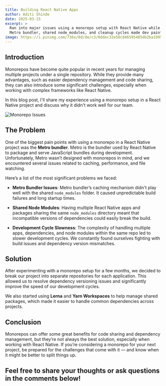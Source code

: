 ```yaml
---
title: Building React Native Apps
author: Aditi Shinde
date: 2025-03-15
excerpt: >
  Ran into major issues using a monorepo setup with React Native while contributing to RealDevSquad.
  Metro bundler, shared node_modules, and cleanup cycles made dev painful — here’s everything I learned.
image: https://i.pinimg.com/736x/0d/de/c3/0ddec32e58c846595485db2ba19954fc.jpg
---
```


## Introduction

Monorepos have become quite popular in recent years for managing multiple projects under a single repository. While they provide many advantages, such as easier dependency management and code sharing, they can also introduce some significant challenges, especially when working with complex frameworks like React Native.

In this blog post, I'll share my experience using a monorepo setup in a React Native project and discuss why it didn't work well for our team. 

![Monorepo Issues](https://i.pinimg.com/736x/47/69/31/476931c1333a226c179fd62fac248c31.jpg)

## The Problem

One of the biggest pain points with using a monorepo in a React Native project was the **Metro bundler**. Metro is the bundler used by React Native to package and serve JavaScript bundles during development. Unfortunately, Metro wasn’t designed with monorepos in mind, and we encountered several issues related to caching, performance, and file watching.

Here’s a list of the most significant problems we faced:

- **Metro Bundler Issues**: 
  Metro bundler’s caching mechanism didn't play well with the shared `node_modules` folder. It caused unpredictable build failures and long startup times.
  
- **Shared Node Modules**:
  Having multiple React Native apps and packages sharing the same `node_modules` directory meant that incompatible versions of dependencies could easily break the build.

- **Development Cycle Slowness**:
  The complexity of handling multiple apps, dependencies, and node modules within the same repo led to slower development cycles. We constantly found ourselves fighting with build issues and dependency version mismatches.

## Solution

After experimenting with a monorepo setup for a few months, we decided to break our project into separate repositories for each application. This allowed us to resolve dependency versioning issues and significantly improve the speed of our development cycles.

We also started using **Lerna** and **Yarn Workspaces** to help manage shared packages, which made it easier to handle common dependencies across projects.

## Conclusion

Monorepos can offer some great benefits for code sharing and dependency management, but they’re not always the best solution, especially when working with React Native. If you’re considering a monorepo for your next project, be prepared for the challenges that come with it — and know when it might be better to split things up.

Feel free to share your thoughts or ask questions in the comments below!
---

